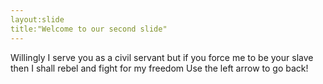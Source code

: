```yaml
---
layout:slide
title:"Welcome to our second slide"
---
```

Willingly I serve you as a civil servant but if you force me to be your slave then I shall rebel and fight for my freedom
Use the left arrow to go back!
